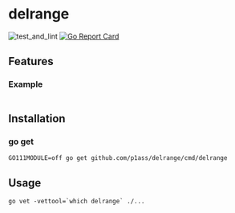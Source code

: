 # delrange

![test_and_lint](https://github.com/p1ass/delrange/workflows/test_and_lint/badge.svg)
[![Go Report Card](https://goreportcard.com/badge/github.com/p1ass/delrange)](https://goreportcard.com/report/github.com/p1ass/delrange)


## Features



### Example

```go
```

## Installation

### go get

```shell script
GO111MODULE=off go get github.com/p1ass/delrange/cmd/delrange
```

## Usage

```shell script
go vet -vettool=`which delrange` ./...
``` 